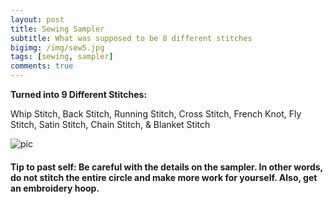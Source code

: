 ```yaml
---
layout: post
title: Sewing Sampler
subtitle: What was supposed to be 8 different stitches
bigimg: /img/sew5.jpg
tags: [sewing, sampler]
comments: true
---
```


**Turned into 9 Different Stitches:**

Whip Stitch, Back Stitch, Running Stitch, Cross Stitch, French Knot, Fly Stitch, Satin Stitch, Chain Stitch, & Blanket Stitch

![pic](https://github.com/Rebecca-ET/Rebecca-ET.github.io/blob/master/img/sew5.jpg)

#### Tip to past self: Be careful with the details on the sampler. In other words, do not stitch the entire circle and make more work for yourself. Also, get an embroidery hoop.
